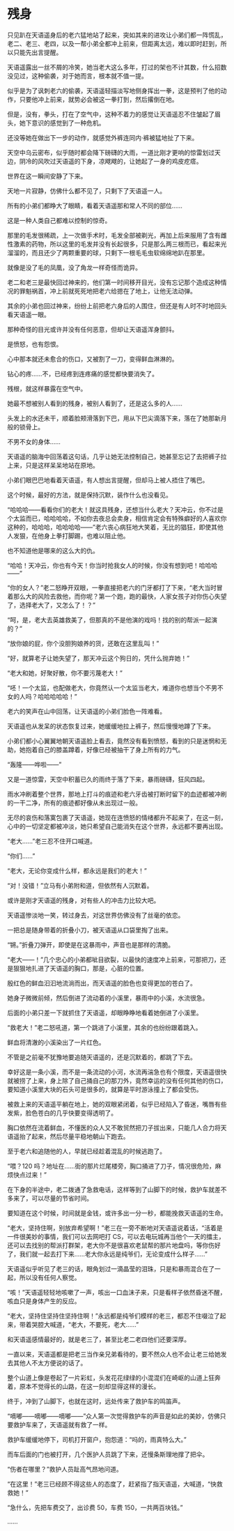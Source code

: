 # 残身

只见趴在天语遥身后的老六猛地站了起来，突如其来的进攻让小弟们都一阵慌乱，老二、老三、老四，以及一帮小弟全都冲上前来，但距离太远，难以即时赶到，所以只能先出言提醒。

天语遥露出一丝不屑的冷笑，她当老大这么多年，打过的架也不计其数，什么招数没见过，这种偷袭，对于她而言，根本就不值一提。

似乎是为了讽刺老六的偷袭，天语遥轻描淡写地侧身挥出一拳，这是预判了他的动作，只要他冲上前来，就势必会被这一拳打到，然后撂倒在地。

但是，没有，拳头，打在了空气中，这种不着力的感觉让天语遥忍不住皱起了眉头，她下意识的感觉到了一种危机。

还没等她在做出下一步的动作，就感觉外裤连同内·裤被猛地扯了下来。

天空中乌云密布，似乎随时都会降下磅礴的大雨，一道比刚才更响的惊雷划过天边，阴冷的风吹过天语遥的下身，凉飕飕的，让她起了一身的鸡皮疙瘩。

世界在这一瞬间安静了下来。

天地一片寂静，仿佛什么都不见了，只剩下了天语遥一人。

所有的小弟们都睁大了眼睛，看着天语遥那和常人不同的部位……

这是一种人类自己都难以控制的惊奇。

那里的毛发很稀疏，上一次做手术时，毛发全部被剃光，再加上后来服用了含有雌性激素的药物，所以这里的毛发并没有长起很多，只是那么两三根而已，看起来光溜溜的，而且还少了两颗重要的球，只剩下一根毛毛虫软绵绵地趴在那里。

就像是没了毛的凤凰，没了角龙一样奇怪而诡异。

老二和老三是最快回过神来的，他们第一时间移开目光，没有忘记那个造成这种情况的罪魁祸首，冲上前就死死地把老六给摁在了地上，让他无法动弹。

其余的小弟也回过神来，纷纷上前把老六身后的人围住，但还是有人时不时地回头看天语遥一眼。

那种奇怪的目光或许并没有任何恶意，但却让天语遥浑身颤抖。

是愤怒，也有怨恨。

心中那本就还未愈合的伤口，又被割了一刀，变得鲜血淋淋的。

钻心的疼……不，已经疼到连疼痛的感觉都快要消失了。

残根，就这样暴露在空气中。

她最不想被别人看到的残身，被别人看到了，还是这么多的人……

头发上的水还未干，顺着脸颊滑落到下巴，用从下巴尖滴落下来，落在了她那新月般的锁骨上。

不男不女的身体……

天语遥的脑海中回荡着这句话，几乎让她无法控制自己，她甚至忘记了去把裤子拉上来，只是这样呆呆地站在原地。

小弟们眼巴巴地看着天语遥，有人想出言提醒，但却马上被人捂住了嘴巴。

这个时候，最好的方法，就是保持沉默，装作什么也没看见。

“哈哈哈——看看你们的老大！就这具残身，还想当什么老大？天冲云，你不过是个太监而已，哈哈哈哈，不如你去夜总会卖身，相信肯定会有特殊癖好的人喜欢你这种的，哈哈哈，哈哈哈哈——”老六丧心病狂地大笑着，无比的猖狂，即使其他人发狠，在他身上拳打脚踢，也难以阻止他。

也不知道他是哪来的这么大的仇。

“哈哈！天冲云，你也有今天！你当时抢我女人的时候，你没有想到吧！哈哈哈——”

“你的女人？”老二怒睁开双眼，一拳直接把老六的门牙都打了下来，“老大当时冒着那么大的风险去救他，而你呢？第一个跑，跑的最快，人家女孩子对你伤心失望了，选择老大了，又怎么了！？”

“呵，是，老大去英雄救美了，但那真的不是他演的戏吗！找的别的帮派一起演的？”

“放你娘的屁，你个没胆狗娘养的货，还敢在这里乱叫！”

“好，就算老子让她失望了，那天冲云这个狗日的，凭什么抛弃她！”

“老大和她，好聚好散，你不要污蔑老大！”

“呸！一个太监，也配做老大，你竟然认一个太监当老大，难道你也想当个不男不女的人吗？哈哈哈哈哈！”

老六的笑声在山中回荡，让天语遥的小弟们脸色一阵难看。

天语遥也从发呆的状态恢复过来，她缓缓地拉上裤子，然后慢慢地蹲了下来。

小弟们都小心翼翼地朝天语遥脸上看去，竟然没有看到愤怒，看到的只是迷惘和无助，她抱着自己的膝盖蹲着，好像已经被抽干了身上所有的力气。

“轰隆——哗啦——”

又是一道惊雷，天空中积蓄已久的雨终于落了下来，暴雨磅礴，狂风四起。

雨水冲刷着整个世界，那地上打斗的痕迹和老六牙齿被打断时留下的血迹都被冲刷的一干二净，所有的痕迹都好像从未出现过一般。

无尽的哀伤和落寞包裹了天语遥，她现在连愤怒的情绪都升不起来了，在这一刻，心中的一切坚定都被冲淡，她只希望自己能消失在这个世界，永远都不要再出现。

“老大……”老三忍不住开口喊道。

“你们……”

“老大，无论你变成什么样，都永远是我们的老大！”

“对！没错！”立马有小弟附和道，但依然有人沉默着。

或许是刚才天语遥的残身，对有些人的冲击力比较大吧。

天语遥惨淡地一笑，转过身去，对这世界仿佛没有了丝毫的依恋。

一把总是随身带着的折叠小刀，被天语遥从口袋里掏了出来。

“锵。”折叠刀弹开，即使是在这暴雨中，声音也是那样的清脆。

“老大——！”几个忠心的小弟都呲目欲裂，以最快的速度冲上前来，可那把刀，还是狠狠地扎进了天语遥的胸口，那是，心脏的位置。

殷红色的鲜血汩汩地流淌而出，而天语遥的脸色也变得更加的苍白了。

她身子微微前倾，然后倒进了流动着的小溪里，暴雨中的小溪，水流很急。

后面的小弟只差一下就抓住了天语遥，却眼睁睁地看着她倒进了小溪里。

“救老大！”老二怒吼道，第一个跳进了小溪里，其余的也纷纷跟着跳入。

鲜血将清澈的小溪染出了一片红色。

不管是之前毫不犹豫地要追随天语遥的，还是沉默着的，都跳了下去。

幸好这是一条小溪，而不是一条流动的小河，水流再湍急也有个限度，天语遥很快就被捞了上来，身上除了自己捅自己的那刀外，竟然幸运的没有任何其他的伤口，要知道小溪里大块的石头可是很多的，就算是平时游泳撞上了都会受伤。

被救上来的天语遥平躺在地上，她的双眼紧闭着，似乎已经陷入了昏迷，嘴唇有些发紫，脸色苍白的几乎快要变得透明了。

胸口依然在流着鲜血，不懂医的众人又不敢贸然把刀子拔出来，只能几人合力将天语遥抬了起来，然后尽量平稳地朝山下跑去。

至于老六和追随他的人，早就已经趁着混乱的时候逃跑了。

“喂？120 吗？地址在……街的那片烂尾楼旁，胸口捅进了刀子，情况很危险，麻烦快点过来！”

在下身的半途中，老二拨通了急救电话，这样等到了山脚下的时候，救护车就差不多来了，可以尽量的节省时间。

要知道在这个时候，时间就是金钱，或许多出一分一秒，都能挽救天语遥的生命。

“老大，坚持住啊，别放弃希望啊！”老三在一旁不断地对天语遥说着话，“活着是一件很美妙的事情，我们可以去网吧打 CS，可以去电玩城再当他个一天的擂主，还可以去找别的帮派打群架，老大你不是很喜欢老鼠帮的那片地盘吗，等你伤好了，我们就一起去打下来……老大你永远是纯爷们，无论变成什么样子……”

天语遥似乎听见了老三的话，眼角划过一滴晶莹的泪珠，只是和暴雨混合在了一起，所以没有任何人察觉。

“咳！”天语遥轻轻地咳嗽了一声，咳出一口血沫子来，只是看样子依然昏迷不醒，咳血只是身体产生的反应。

“老大，坚持住坚持住坚持住啊！”永远都是纯爷们模样的老三，都忍不住啜泣了起来，带着哭腔大喊道，“老大，不要死，老大……”

和天语遥感情最好的，就是老三了，甚至比老二老四他们还要深厚。

一直以来，天语遥都是把老三当作亲兄弟看待的，要不然众人也不会让老三给她发去其他人不太方便说的话了。

整个山道上像是卷起了一片彩虹，头发花花绿绿的小混混们在崎岖的山道上狂奔着，原本不觉得长的山路，在这一刻却显得这样的漫长。

终于，冲到了山脚下，也就在这时，远处传来了救护车的鸣笛声。

“嘀嘟——嘀嘟——嘀嘟——”众人第一次觉得救护车的声音是如此的美妙，仿佛只要救护车来了，天语遥就有救了一样。

救护车缓缓地停下，司机打开窗户，抱怨道：“吗的，雨真特么大。”

而车后面的门也被打开，几个医护人员跳了下来，还慢条斯理地撑了把伞。

“伤者在哪里？”救护人员趾高气昂地问道。

“在这里！”老三已经顾不得这些人的态度了，赶紧指了指天语遥，大喊道，“快救救她！”

“急什么，先把车费交了，出诊费 50，车费 150，一共两百块钱。”

……
